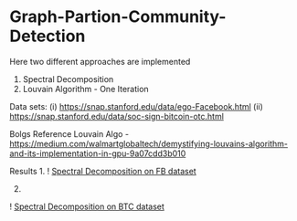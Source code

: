 # Graph-Partion-Community-Detection
Here two different approaches are implemented
1. Spectral Decomposition
2. Louvain Algorithm - One Iteration

Data sets: 
(i) https://snap.stanford.edu/data/ego-Facebook.html
(ii) https://snap.stanford.edu/data/soc-sign-bitcoin-otc.html

Bolgs Reference
Louvain Algo - https://medium.com/walmartglobaltech/demystifying-louvains-algorithm-and-its-implementation-in-gpu-9a07cdd3b010

Results
1. 
! [Spectral Decomposition on FB dataset](https://github.com/AnmolGarg98/Graph-Partion-Community-Detection/blob/main/fbk_decomp.PNG)
  
2. 
! [Spectral Decomposition on BTC dataset]([https://github.com/AnmolGarg98/Graph-Partion-Community-Detection/blob/main/fbk_decomp.PNG](https://github.com/AnmolGarg98/Graph-Partion-Community-Detection/blob/main/btc_decomp.PNG))

